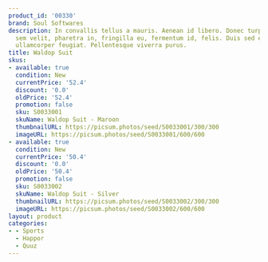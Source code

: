 ```yaml
---
product_id: '00330'
brand: Soul Softwares
description: In convallis tellus a mauris. Aenean id libero. Donec turpis. Integer
  sem velit, pharetra in, fringilla eu, fermentum id, felis. Duis sed elit ut turpis
  ullamcorper feugiat. Pellentesque viverra purus.
title: Waldop Suit
skus:
- available: true
  condition: New
  currentPrice: '52.4'
  discount: '0.0'
  oldPrice: '52.4'
  promotion: false
  sku: S0033001
  skuName: Waldop Suit - Maroon
  thumbnailURL: https://picsum.photos/seed/S0033001/300/300
  imageURL: https://picsum.photos/seed/S0033001/600/600
- available: true
  condition: New
  currentPrice: '50.4'
  discount: '0.0'
  oldPrice: '50.4'
  promotion: false
  sku: S0033002
  skuName: Waldop Suit - Silver
  thumbnailURL: https://picsum.photos/seed/S0033002/300/300
  imageURL: https://picsum.photos/seed/S0033002/600/600
layout: product
categories:
- - Sports
  - Happor
  - Quuz
---
```

